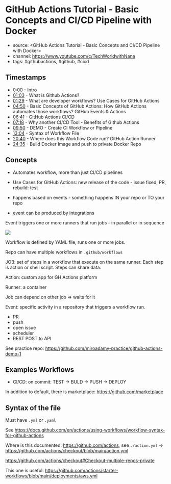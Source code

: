 # GitHub Actions Tutorial - Basic Concepts and CI/CD Pipeline with Docker

* source: <GitHub Actions Tutorial - Basic Concepts and CI/CD Pipeline with Docker>
* channel: <https://www.youtube.com/c/TechWorldwithNana>
* tags: #githubactions, #github, #cicd

## Timestamps

* [0:00](https://www.youtube.com/watch?v=R8_veQiYBjI&t=0s) - Intro
* [01:03](https://www.youtube.com/watch?v=R8_veQiYBjI&t=63s) - What is Github Actions?
* [01:29](https://www.youtube.com/watch?v=R8_veQiYBjI&t=89s) - What are developer workflows? Use Cases for GitHub Actions
* [04:50](https://www.youtube.com/watch?v=R8_veQiYBjI&t=290s) - Basic Concepts of GitHub Actions: How GitHub Actions automates those workflows? GitHub Events & Actions
* [06:41](https://www.youtube.com/watch?v=R8_veQiYBjI&t=401s) - GitHub Actions CI/CD
* [07:18](https://www.youtube.com/watch?v=R8_veQiYBjI&t=438s) - Why another CI/CD Tool - Benefits of Github Actions
* [09:50](https://www.youtube.com/watch?v=R8_veQiYBjI&t=590s) - DEMO - Create CI Workflow or Pipeline
* [13:04](https://www.youtube.com/watch?v=R8_veQiYBjI&t=784s) - Syntax of Workflow File
* [20:40](https://www.youtube.com/watch?v=R8_veQiYBjI&t=1240s) - Where does this Workflow Code run? GitHub Action Runner
* [24:35](https://www.youtube.com/watch?v=R8_veQiYBjI&t=1475s) - Build Docker Image and push to private Docker Repo

## Concepts

* Automates workflow, more than just CI/CD pipelines

* Use Cases for GitHub Actions: new release of the code - issue fixed, PR, rebuild: test
* happens based on events - something happens IN your repo or TO your repo
* event can be produced by integrations

Event triggers one or more runners that run jobs - in parallel or in sequence

![](https://docs.github.com/assets/cb-25535/images/help/images/overview-actions-simple.png)

Workflow is defined by YAML file, runs one or more jobs.

Repo can have multiple workflows in `.github/workflows`

JOB: set of steps in a workflow that execute on the same runner. Each step is action or shell script. Steps can share data.

Action: custom app for GH Actions platform

Runner: a container

Job can depend on other job => waits for it

Event: specific activity in a repository that triggers a workflow run.

* PR
* push
* open issue
* scheduler
* REST POST to API

See practice repo: <https://github.com/miroadamy-practice/github-actions-demo-1>

## Examples Workflows

* CI/CD: on commit: TEST -> BULD -> PUSH -> DEPLOY

In addition to default, there is marketplace: <https://github.com/marketplace>

## Syntax of the file

Must have `.yml` or `.yaml`

See <https://docs.github.com/en/actions/using-workflows/workflow-syntax-for-github-actions>

Where is this documented: <https://github.com/actions>, see `./action.yml` => <https://github.com/actions/checkout/blob/main/action.yml>

<https://github.com/actions/checkout#Checkout-multiple-repos-private>

This one is useful: <https://github.com/actions/starter-workflows/blob/main/deployments/aws.yml>
